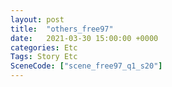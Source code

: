 ```yaml
---
layout: post
title:  "others_free97"
date:   2021-03-30 15:00:00 +0000
categories: Etc
Tags: Story Etc
SceneCode: ["scene_free97_q1_s20"]
---
```

